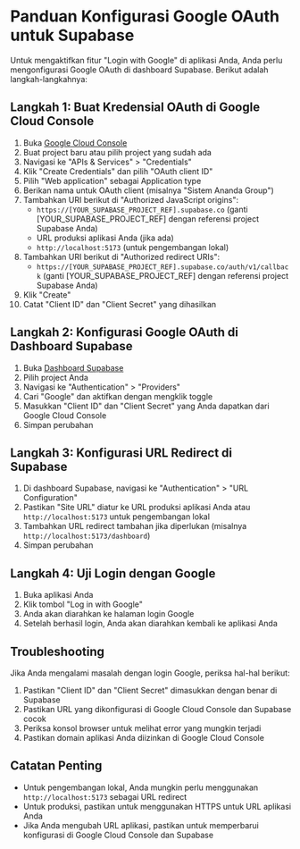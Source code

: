 # Panduan Konfigurasi Google OAuth untuk Supabase

Untuk mengaktifkan fitur "Login with Google" di aplikasi Anda, Anda perlu mengonfigurasi Google OAuth di dashboard Supabase. Berikut adalah langkah-langkahnya:

## Langkah 1: Buat Kredensial OAuth di Google Cloud Console

1. Buka [Google Cloud Console](https://console.cloud.google.com/)
2. Buat project baru atau pilih project yang sudah ada
3. Navigasi ke "APIs & Services" > "Credentials"
4. Klik "Create Credentials" dan pilih "OAuth client ID"
5. Pilih "Web application" sebagai Application type
6. Berikan nama untuk OAuth client (misalnya "Sistem Ananda Group")
7. Tambahkan URI berikut di "Authorized JavaScript origins":
   - `https://[YOUR_SUPABASE_PROJECT_REF].supabase.co` (ganti [YOUR_SUPABASE_PROJECT_REF] dengan referensi project Supabase Anda)
   - URL produksi aplikasi Anda (jika ada)
   - `http://localhost:5173` (untuk pengembangan lokal)
8. Tambahkan URI berikut di "Authorized redirect URIs":
   - `https://[YOUR_SUPABASE_PROJECT_REF].supabase.co/auth/v1/callback` (ganti [YOUR_SUPABASE_PROJECT_REF] dengan referensi project Supabase Anda)
9. Klik "Create"
10. Catat "Client ID" dan "Client Secret" yang dihasilkan

## Langkah 2: Konfigurasi Google OAuth di Dashboard Supabase

1. Buka [Dashboard Supabase](https://app.supabase.io/)
2. Pilih project Anda
3. Navigasi ke "Authentication" > "Providers"
4. Cari "Google" dan aktifkan dengan mengklik toggle
5. Masukkan "Client ID" dan "Client Secret" yang Anda dapatkan dari Google Cloud Console
6. Simpan perubahan

## Langkah 3: Konfigurasi URL Redirect di Supabase

1. Di dashboard Supabase, navigasi ke "Authentication" > "URL Configuration"
2. Pastikan "Site URL" diatur ke URL produksi aplikasi Anda atau `http://localhost:5173` untuk pengembangan lokal
3. Tambahkan URL redirect tambahan jika diperlukan (misalnya `http://localhost:5173/dashboard`)
4. Simpan perubahan

## Langkah 4: Uji Login dengan Google

1. Buka aplikasi Anda
2. Klik tombol "Log in with Google"
3. Anda akan diarahkan ke halaman login Google
4. Setelah berhasil login, Anda akan diarahkan kembali ke aplikasi Anda

## Troubleshooting

Jika Anda mengalami masalah dengan login Google, periksa hal-hal berikut:

1. Pastikan "Client ID" dan "Client Secret" dimasukkan dengan benar di Supabase
2. Pastikan URL yang dikonfigurasi di Google Cloud Console dan Supabase cocok
3. Periksa konsol browser untuk melihat error yang mungkin terjadi
4. Pastikan domain aplikasi Anda diizinkan di Google Cloud Console

## Catatan Penting

- Untuk pengembangan lokal, Anda mungkin perlu menggunakan `http://localhost:5173` sebagai URL redirect
- Untuk produksi, pastikan untuk menggunakan HTTPS untuk URL aplikasi Anda
- Jika Anda mengubah URL aplikasi, pastikan untuk memperbarui konfigurasi di Google Cloud Console dan Supabase
